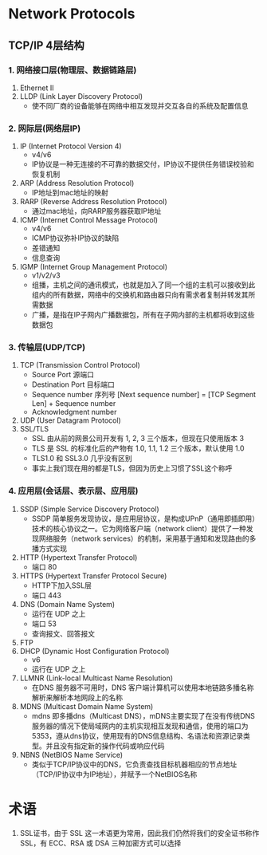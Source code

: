 # Network Protocols
## TCP/IP 4层结构
### 1. 网络接口层(物理层、数据链路层)
  1. Ethernet II
  2. LLDP (Link Layer Discovery Protocol)
      - 使不同厂商的设备能够在网络中相互发现并交互各自的系统及配置信息
### 2. 网际层(网络层IP)
  1. IP (Internet Protocol Version 4)
      - v4/v6
	  - IP协议是一种无连接的不可靠的数据交付，IP协议不提供任务错误校验和恢复机制
  2. ARP (Address Resolution Protocol)
      - IP地址到mac地址的映射
  3. RARP (Reverse Address Resolution Protocol)
      - 通过mac地址，向RARP服务器获取IP地址
  4. ICMP (Internet Control Message Protocol)
      - v4/v6
	  - ICMP协议弥补IP协议的缺陷
	  - 差错通知
	  - 信息查询
  5. IGMP (Internet Group Management Protocol)
      - v1/v2/v3
	  - 组播，主机之间的通讯模式，也就是加入了同一个组的主机可以接收到此组内的所有数据，网络中的交换机和路由器只向有需求者复制并转发其所需数据
	  - 广播，是指在IP子网内广播数据包，所有在子网内部的主机都将收到这些数据包
### 3. 传输层(UDP/TCP)
  1. TCP (Transmission Control Protocol)
      - Source Port 源端口
      - Destination Port 目标端口
      - Sequence number 序列号 [Next sequence number] = [TCP Segment Len] + Sequence number
      - Acknowledgment number
  2. UDP (User Datagram Protocol)
  3. SSL/TLS
      - SSL 由从前的网景公司开发有 1, 2, 3 三个版本，但现在只使用版本 3
      - TLS 是 SSL 的标准化后的产物有 1.0, 1.1, 1.2 三个版本，默认使用 1.0
      - TLS1.0 和 SSL3.0 几乎没有区别
      - 事实上我们现在用的都是TLS，但因为历史上习惯了SSL这个称呼
### 4. 应用层(会话层、表示层、应用层)
  1. SSDP (Simple Service Discovery Protocol)
      - SSDP 简单服务发现协议，是应用层协议，是构成UPnP（通用即插即用）技术的核心协议之一。它为网络客户端（network client）提供了一种发现网络服务（network services）的机制，采用基于通知和发现路由的多播方式实现
  2. HTTP (Hypertext Transfer Protocol)
      - 端口 80
  3. HTTPS (Hypertext Transfer Protocol Secure)
      - HTTP下加入SSL层
	  - 端口 443
  4. DNS (Domain Name System)
      - 运行在 UDP 之上
      - 端口 53
      - 查询报文、回答报文
  5. FTP
  6. DHCP (Dynamic Host Configuration Protocol)
      - v6
	  - 运行在 UDP 之上
  7. LLMNR (Link-local Multicast Name Resolution)
      - 在DNS 服务器不可用时，DNS 客户端计算机可以使用本地链路多播名称解析来解析本地网段上的名称
  8. MDNS (Multicast Domain Name System)
      - mdns 即多播dns（Multicast DNS），mDNS主要实现了在没有传统DNS服务器的情况下使局域网内的主机实现相互发现和通信，使用的端口为5353，遵从dns协议，使用现有的DNS信息结构、名语法和资源记录类型。并且没有指定新的操作代码或响应代码
  9. NBNS (NetBIOS Name Service)
      - 类似于TCP/IP协议中的DNS，它负责查找目标机器相应的节点地址（TCP/IP协议中为IP地址），并赋予一个NetBIOS名称

# 术语
  1. SSL证书，由于 SSL 这一术语更为常用，因此我们仍然将我们的安全证书称作 SSL，有 ECC、RSA 或 DSA 三种加密方式可以选择
